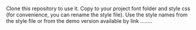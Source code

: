 Clone this repository to use it. Copy to your project font folder and style css (for convenience, you can rename the style file).
Use the style names from the style file or from the demo version available by link ........